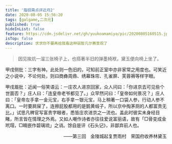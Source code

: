 ```yaml
---
title: '脂砚斋点评近月2'
date: 2020-08-05 15:56:20
tags: [galgame,二次元]
published: true
hideInList: false
feature: https://cdn.jsdelivr.net/gh/yuukoamamiya/pic/20200805160515.jpg
isTop: false
description: 求求你不要再给我看这种弱智凡尔赛景观了
---
```

> 因见挨炕一溜三张椅子上，也搭著半旧的弹墨椅袱，黛玉便向椅上坐了。

甲戌侧批：三字有神。此处则一色旧的，可知前正室中亦非家常之用度也。可笑近之小说中，不论何处，则曰商彝周鼎、绣幕珠帘、孔雀屏、芙蓉褥等样字眼。

甲戌眉批：近闻一俗笑语云：一庄农人进京回家，众人问曰：「你进京去可见些个世面否？」庄人曰：「连皇帝老爷都见了。」众罕然问曰：「皇帝如何景况？」庄人曰：「皇帝左手拿一金元宝，右手拿一银元宝，马上稍著一口袋人参，行动人参不离口。一时要屙屎了，连擦屁股都用的是鹅黄缎子，所以京中掏茅厕的人都富贵无比。」试思凡稗官写富贵字眼者，悉皆庄农进京之一流也。盖此时彼实未身经目睹，所言皆在情理之外焉。又如人嘲作诗者亦往往爱说富丽语，故有「□骨变成金玳瑁，□睛嵌作碧璃琉」之诮。馀自是评《石头记》，非鄙弃前人也。

<p align="right">——第三回　金陵城起复贾雨村　荣国府收养林黛玉</p>
